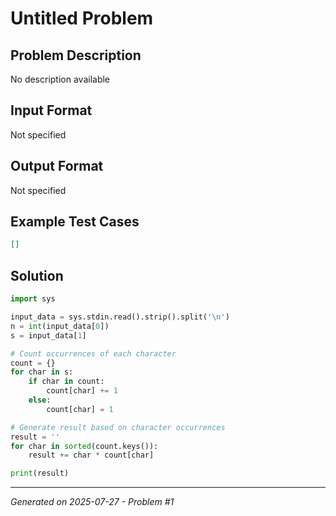 # Untitled Problem

## Problem Description
No description available

## Input Format
Not specified

## Output Format
Not specified

## Example Test Cases
```json
[]
```

## Solution
```python
import sys

input_data = sys.stdin.read().strip().split('\n')
n = int(input_data[0])
s = input_data[1]

# Count occurrences of each character
count = {}  
for char in s:
    if char in count:
        count[char] += 1
    else:
        count[char] = 1

# Generate result based on character occurrences
result = ''
for char in sorted(count.keys()):
    result += char * count[char]

print(result)
```

---
*Generated on 2025-07-27 - Problem #1*